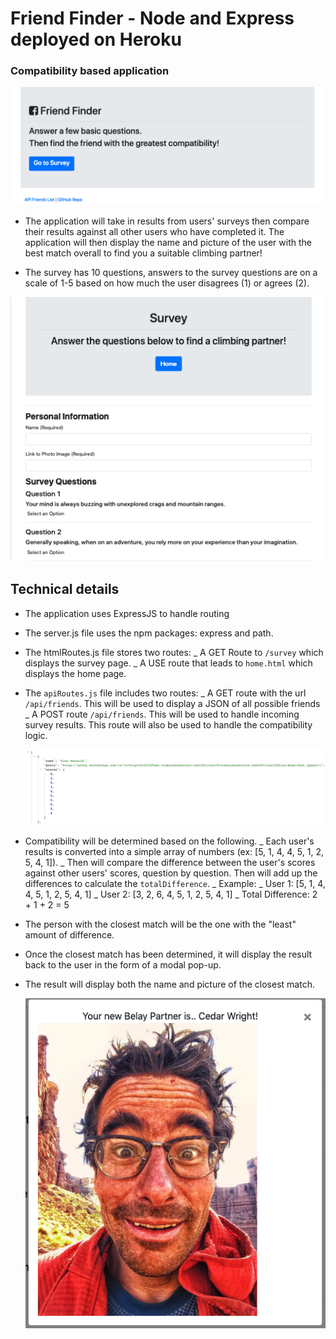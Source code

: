 # Friend Finder - Node and Express deployed on Heroku

### Compatibility based application

![Home](./app/public/img/homePage.png)

-   The application will take in results from users' surveys then compare their results against all other users who have completed it. The application will then display the name and picture of the user with the best match overall to find you a suitable climbing partner!

*   The survey has 10 questions, answers to the survey questions are on a scale of 1-5 based on how much the user disagrees (1) or agrees (2).

![survey](./app/public/img/surveyForm.png)

## Technical details

-   The application uses ExpressJS to handle routing
-   The server.js file uses the npm packages: express and path.

-   The htmlRoutes.js file stores two routes:
    _ A GET Route to `/survey` which displays the survey page.
    _ A USE route that leads to `home.html` which displays the home page.

-   The `apiRoutes.js` file includes two routes:
    _ A GET route with the url `/api/friends`. This will be used to display a JSON of all possible friends
    _ A POST route `/api/friends`. This will be used to handle incoming survey results. This route will also be used to handle the compatibility logic.

    ![API](./app/public/img/API.png)

*   Compatibility will be determined based on the following.
    _ Each user's results is converted into a simple array of numbers (ex: [5, 1, 4, 4, 5, 1, 2, 5, 4, 1]).
    _ Then will compare the difference between the user's scores against other users' scores, question by question. Then will add up the differences to calculate the `totalDifference`.
    _ Example:
    _ User 1: [5, 1, 4, 4, 5, 1, 2, 5, 4, 1]
    _ User 2: [3, 2, 6, 4, 5, 1, 2, 5, 4, 1]
    _ Total Difference: 2 + 1 + 2 = 5

*   The person with the closest match will be the one with the "least" amount of difference.

*   Once the closest match has been determined, it will display the result back to the user in the form of a modal pop-up.

-   The result will display both the name and picture of the closest match.

    ![Partner](./app/public/img/yourPartner.png)
